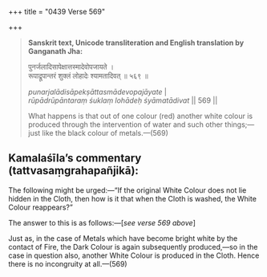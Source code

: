 +++
title = "0439 Verse 569"

+++
> **Sanskrit text, Unicode transliteration and English translation by Ganganath Jha:** 
>
> पुनर्जलादिसापेक्षात्तस्मादेवोपजायते ।  
> रूपाद्रूपान्तरं शुक्लं लोहादेः श्यामतादिवत् ॥ ५६९ ॥ 
>
> *punarjalādisāpekṣāttasmādevopajāyate* \|  
> *rūpādrūpāntaraṃ śuklaṃ lohādeḥ śyāmatādivat* \|\| 569 \|\| 
>
> What happens is that out of one colour (red) another white colour is produced through the intervention of water and such other things;—just like the black colour of metals.—(569)



## Kamalaśīla’s commentary (tattvasaṃgrahapañjikā):

The following might be urged:—“If the original White Colour does not lie hidden in the Cloth, then how is it that when the Cloth is washed, the White Colour reappears?”

The answer to this is as follows:—[*see verse 569 above*]

Just as, in the case of Metals which have become bright white by the contact of Fire, the Dark Colour is again subsequently produced,—so in the case in question also, another White Colour is produced in the Cloth. Hence there is no incongruity at all.—(569)


